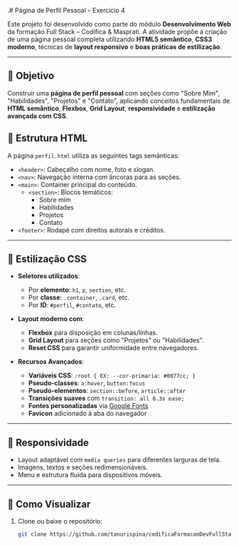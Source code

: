 .# Página de Perfil Pessoal – Exercício 4

Este projeto foi desenvolvido como parte do módulo **Desenvolvimento Web** da formação Full Stack – Codifica & Masprati. A atividade propõe a criação de uma página pessoal completa utilizando **HTML5 semântico**, **CSS3 moderno**, técnicas de **layout responsivo** e **boas práticas de estilização**.

---

## 🎯 Objetivo

Construir uma **página de perfil pessoal** com seções como "Sobre Mim", "Habilidades", "Projetos" e "Contato", aplicando conceitos fundamentais de **HTML semântico**, **Flexbox**, **Grid Layout**, **responsividade** e **estilização avançada com CSS**.

## 🧱 Estrutura HTML

A página `perfil.html` utiliza as seguintes tags semânticas:

- `<header>`: Cabeçalho com nome, foto e slogan.
- `<nav>`: Navegação interna com âncoras para as seções.
- `<main>`: Container principal do conteúdo.
  - `<section>`: Blocos temáticos:
    - Sobre mim
    - Habilidades
    - Projetos
    - Contato
- `<footer>`: Rodapé com direitos autorais e créditos.

---

## 🎨 Estilização CSS

- **Seletores utilizados**:
  - Por **elemento**: `h1`, `p`, `section`, etc.
  - Por **classe**: `.container`, `.card`, etc.
  - Por **ID**: `#perfil`, `#contato`, etc.

- **Layout moderno com**:
  - **Flexbox** para disposição em colunas/linhas.
  - **Grid Layout** para seções como "Projetos" ou "Habilidades".
  - **Reset CSS** para garantir uniformidade entre navegadores.

- **Recursos Avançados**:
  - **Variáveis CSS**: `:root { EX: --cor-primaria: #0077cc; }`
  - **Pseudo-classes**: `a:hover`, `button:focus`
  - **Pseudo-elementos**: `section::before`, `article::after`
  - **Transições suaves** com `transition: all 0.3s ease;`
  - **Fontes personalizadas** via [Google Fonts](https://fonts.google.com/)
  - **Favicon** adicionado à aba do navegador

---

## 📱 Responsividade

- Layout adaptável com `media queries` para diferentes larguras de tela.
- Imagens, textos e seções redimensionáveis.
- Menu e estrutura fluida para dispositivos móveis.

---

## 🧪 Como Visualizar

1. Clone ou baixe o repositório:
   ```bash
   git clone https://github.com/tanurispina/codificaFormacaoDevFullStack/tree/master/Modulo2/listaexercicios04


